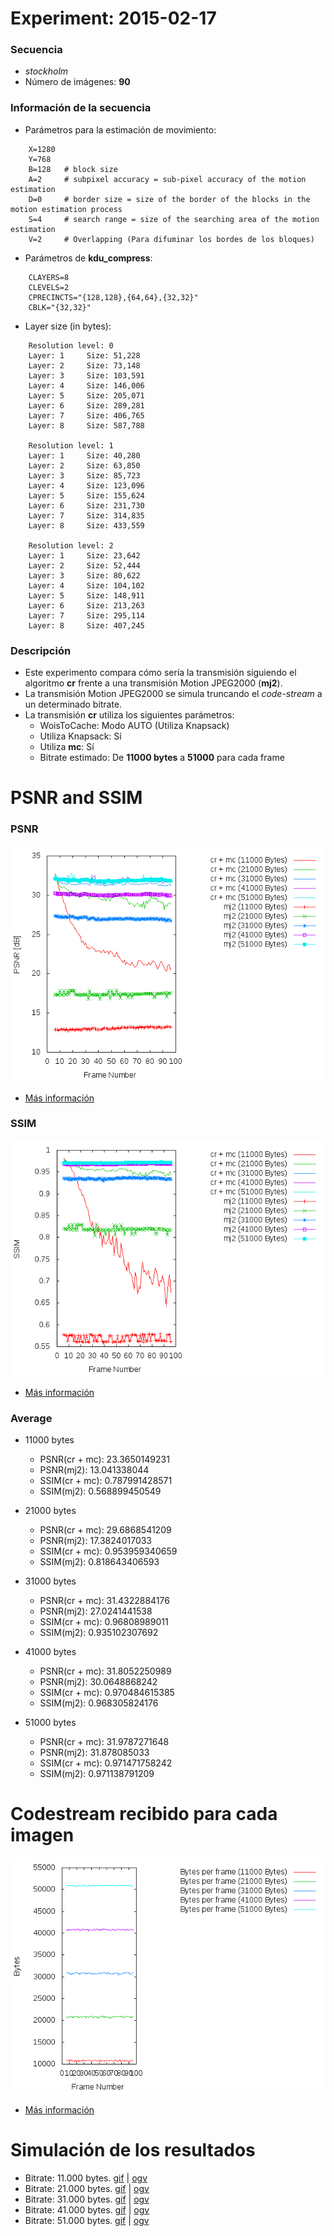 Experiment: 2015-02-17
======================

### Secuencia

- *stockholm*
- Número de imágenes: **90**

### Información de la secuencia
* Parámetros para la estimación de movimiento:
```
    X=1280
    Y=768
    B=128   # block size
    A=2     # subpixel accuracy = sub-pixel accuracy of the motion estimation
    D=0     # border size = size of the border of the blocks in the motion estimation process
    S=4     # search range = size of the searching area of the motion estimation
    V=2     # Overlapping (Para difuminar los bordes de los bloques)
```

* Parámetros de **kdu_compress**:

```
    CLAYERS=8
    CLEVELS=2
    CPRECINCTS="{128,128},{64,64},{32,32}"
    CBLK="{32,32}"
```

* Layer size (in bytes):

```
    Resolution level: 0
    Layer: 1     Size: 51,228
    Layer: 2     Size: 73,148
    Layer: 3     Size: 103,591
    Layer: 4     Size: 146,006
    Layer: 5     Size: 205,071
    Layer: 6     Size: 289,281
    Layer: 7     Size: 406,765
    Layer: 8     Size: 587,788

    Resolution level: 1
    Layer: 1     Size: 40,280
    Layer: 2     Size: 63,850
    Layer: 3     Size: 85,723
    Layer: 4     Size: 123,096
    Layer: 5     Size: 155,624
    Layer: 6     Size: 231,730
    Layer: 7     Size: 314,835
    Layer: 8     Size: 433,559

    Resolution level: 2
    Layer: 1     Size: 23,642
    Layer: 2     Size: 52,444
    Layer: 3     Size: 80,622
    Layer: 4     Size: 104,102
    Layer: 5     Size: 148,911
    Layer: 6     Size: 213,263
    Layer: 7     Size: 295,114
    Layer: 8     Size: 407,245
```

### Descripción

- Este experimento compara cómo sería la transmisión siguiendo el algoritmo
  **cr** frente a una transmisión Motion JPEG2000 (**mj2**). 
- La transmisión Motion JPEG2000 se simula truncando el *code-stream* a
  un determinado bitrate.
- La transmisión **cr** utiliza los siguientes parámetros:
    - WoisToCache: Modo AUTO (Utiliza Knapsack)
    - Utiliza Knapsack: Sí
    - Utiliza **mc**: Sí
    - Bitrate estimado: De **11000 bytes** a **51000** para cada frame

PSNR and SSIM
=============

### PSNR

![](assets/psnr.png)

* [Más información](md/psnr.md)

### SSIM

![](assets/ssim.png)

* [Más información](md/ssim.md)

### Average
* 11000 bytes
  * PSNR(cr + mc):      23.3650149231
  * PSNR(mj2):          13.041338044
  * SSIM(cr + mc):      0.787991428571
  * SSIM(mj2):          0.568899450549

* 21000 bytes
  * PSNR(cr + mc):      29.6868541209   
  * PSNR(mj2):          17.3824017033
  * SSIM(cr + mc):      0.953959340659
  * SSIM(mj2):          0.818643406593

* 31000 bytes
  * PSNR(cr + mc):      31.4322884176   
  * PSNR(mj2):          27.0241441538
  * SSIM(cr + mc):      0.96808989011
  * SSIM(mj2):          0.935102307692

* 41000 bytes
  * PSNR(cr + mc):      31.8052250989
  * PSNR(mj2):          30.0648868242
  * SSIM(cr + mc):      0.970484615385
  * SSIM(mj2):          0.968305824176

* 51000 bytes
  * PSNR(cr + mc):      31.9787271648
  * PSNR(mj2):          31.878085033
  * SSIM(cr + mc):      0.971471758242
  * SSIM(mj2):          0.971138791209

Codestream recibido para cada imagen
=============

![](assets/bytes.png)

* [Más información](md/bytes.md) 

Simulación de los resultados
=============

* Bitrate: 11.000 bytes. [gif](gif/all_11000.gif) | [ogv](ogv/all_11000.ogv)
* Bitrate: 21.000 bytes. [gif](gif/all_21000.gif) | [ogv](ogv/all_21000.ogv)
* Bitrate: 31.000 bytes. [gif](gif/all_31000.gif) | [ogv](ogv/all_31000.ogv)
* Bitrate: 41.000 bytes. [gif](gif/all_41000.gif) | [ogv](ogv/all_41000.ogv)
* Bitrate: 51.000 bytes. [gif](gif/all_51000.gif) | [ogv](ogv/all_51000.ogv)
